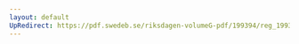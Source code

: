 ```yaml
---
layout: default
UpRedirect: https://pdf.swedeb.se/riksdagen-volumeG-pdf/199394/reg_199394/reg_199394_0276.pdf
---
```

